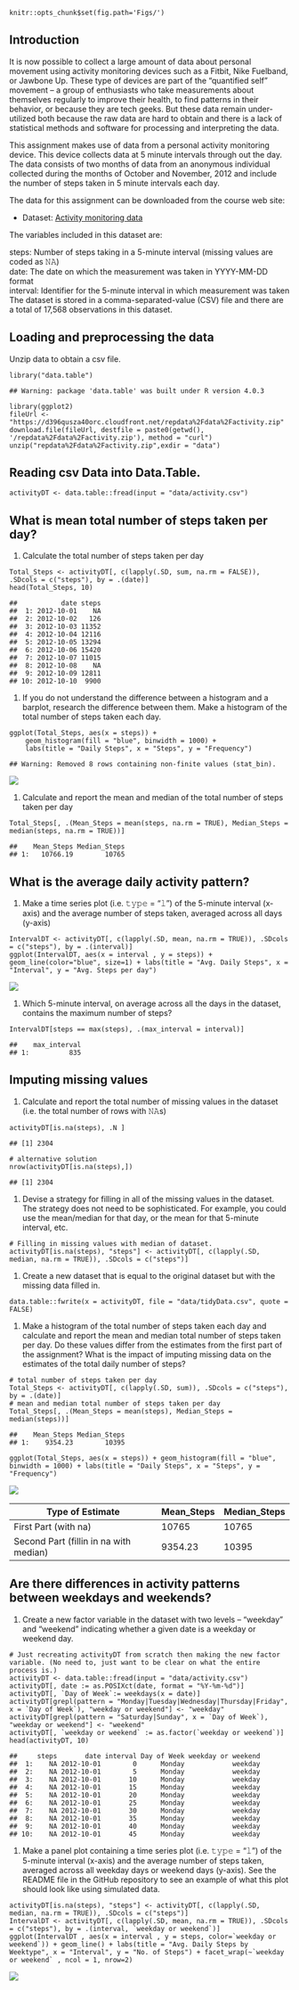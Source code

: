     knitr::opts_chunk$set(fig.path='Figs/')

Introduction
------------

It is now possible to collect a large amount of data about personal
movement using activity monitoring devices such as a Fitbit, Nike
Fuelband, or Jawbone Up. These type of devices are part of the
“quantified self” movement – a group of enthusiasts who take
measurements about themselves regularly to improve their health, to find
patterns in their behavior, or because they are tech geeks. But these
data remain under-utilized both because the raw data are hard to obtain
and there is a lack of statistical methods and software for processing
and interpreting the data.

This assignment makes use of data from a personal activity monitoring
device. This device collects data at 5 minute intervals through out the
day. The data consists of two months of data from an anonymous
individual collected during the months of October and November, 2012 and
include the number of steps taken in 5 minute intervals each day.

The data for this assignment can be downloaded from the course web site:

-   Dataset: [Activity monitoring
    data](https://d396qusza40orc.cloudfront.net/repdata%2Fdata%2Factivity.zip)

The variables included in this dataset are:

steps: Number of steps taking in a 5-minute interval (missing values are
coded as 𝙽𝙰) </br> date: The date on which the measurement was taken in
YYYY-MM-DD format </br> interval: Identifier for the 5-minute interval
in which measurement was taken </br> The dataset is stored in a
comma-separated-value (CSV) file and there are a total of 17,568
observations in this dataset.

Loading and preprocessing the data
----------------------------------

Unzip data to obtain a csv file.

    library("data.table")

    ## Warning: package 'data.table' was built under R version 4.0.3

    library(ggplot2)
    fileUrl <- "https://d396qusza40orc.cloudfront.net/repdata%2Fdata%2Factivity.zip"
    download.file(fileUrl, destfile = paste0(getwd(), '/repdata%2Fdata%2Factivity.zip'), method = "curl")
    unzip("repdata%2Fdata%2Factivity.zip",exdir = "data")

Reading csv Data into Data.Table.
---------------------------------

    activityDT <- data.table::fread(input = "data/activity.csv")

What is mean total number of steps taken per day?
-------------------------------------------------

1.  Calculate the total number of steps taken per day

<!-- -->

    Total_Steps <- activityDT[, c(lapply(.SD, sum, na.rm = FALSE)), .SDcols = c("steps"), by = .(date)] 
    head(Total_Steps, 10)

    ##           date steps
    ##  1: 2012-10-01    NA
    ##  2: 2012-10-02   126
    ##  3: 2012-10-03 11352
    ##  4: 2012-10-04 12116
    ##  5: 2012-10-05 13294
    ##  6: 2012-10-06 15420
    ##  7: 2012-10-07 11015
    ##  8: 2012-10-08    NA
    ##  9: 2012-10-09 12811
    ## 10: 2012-10-10  9900

1.  If you do not understand the difference between a histogram and a
    barplot, research the difference between them. Make a histogram of
    the total number of steps taken each day.

<!-- -->

    ggplot(Total_Steps, aes(x = steps)) +
        geom_histogram(fill = "blue", binwidth = 1000) +
        labs(title = "Daily Steps", x = "Steps", y = "Frequency")

    ## Warning: Removed 8 rows containing non-finite values (stat_bin).

![](Figs/unnamed-chunk-3-1.png)

1.  Calculate and report the mean and median of the total number of
    steps taken per day

<!-- -->

    Total_Steps[, .(Mean_Steps = mean(steps, na.rm = TRUE), Median_Steps = median(steps, na.rm = TRUE))]

    ##    Mean_Steps Median_Steps
    ## 1:   10766.19        10765

What is the average daily activity pattern?
-------------------------------------------

1.  Make a time series plot (i.e. 𝚝𝚢𝚙𝚎 = “𝚕”) of the 5-minute interval
    (x-axis) and the average number of steps taken, averaged across all
    days (y-axis)

<!-- -->

    IntervalDT <- activityDT[, c(lapply(.SD, mean, na.rm = TRUE)), .SDcols = c("steps"), by = .(interval)] 
    ggplot(IntervalDT, aes(x = interval , y = steps)) + geom_line(color="blue", size=1) + labs(title = "Avg. Daily Steps", x = "Interval", y = "Avg. Steps per day")

![](Figs/unnamed-chunk-5-1.png)

1.  Which 5-minute interval, on average across all the days in the
    dataset, contains the maximum number of steps?

<!-- -->

    IntervalDT[steps == max(steps), .(max_interval = interval)]

    ##    max_interval
    ## 1:          835

Imputing missing values
-----------------------

1.  Calculate and report the total number of missing values in the
    dataset (i.e. the total number of rows with 𝙽𝙰s)

<!-- -->

    activityDT[is.na(steps), .N ]

    ## [1] 2304

    # alternative solution
    nrow(activityDT[is.na(steps),])

    ## [1] 2304

1.  Devise a strategy for filling in all of the missing values in the
    dataset. The strategy does not need to be sophisticated. For
    example, you could use the mean/median for that day, or the mean for
    that 5-minute interval, etc.

<!-- -->

    # Filling in missing values with median of dataset. 
    activityDT[is.na(steps), "steps"] <- activityDT[, c(lapply(.SD, median, na.rm = TRUE)), .SDcols = c("steps")]

1.  Create a new dataset that is equal to the original dataset but with
    the missing data filled in.

<!-- -->

    data.table::fwrite(x = activityDT, file = "data/tidyData.csv", quote = FALSE)

1.  Make a histogram of the total number of steps taken each day and
    calculate and report the mean and median total number of steps taken
    per day. Do these values differ from the estimates from the first
    part of the assignment? What is the impact of imputing missing data
    on the estimates of the total daily number of steps?

<!-- -->

    # total number of steps taken per day
    Total_Steps <- activityDT[, c(lapply(.SD, sum)), .SDcols = c("steps"), by = .(date)] 
    # mean and median total number of steps taken per day
    Total_Steps[, .(Mean_Steps = mean(steps), Median_Steps = median(steps))]

    ##    Mean_Steps Median_Steps
    ## 1:    9354.23        10395

    ggplot(Total_Steps, aes(x = steps)) + geom_histogram(fill = "blue", binwidth = 1000) + labs(title = "Daily Steps", x = "Steps", y = "Frequency")

![](Figs/unnamed-chunk-10-1.png)

<table>
<thead>
<tr class="header">
<th>Type of Estimate</th>
<th>Mean_Steps</th>
<th>Median_Steps</th>
</tr>
</thead>
<tbody>
<tr class="odd">
<td>First Part (with na)</td>
<td>10765</td>
<td>10765</td>
</tr>
<tr class="even">
<td>Second Part (fillin in na with median)</td>
<td>9354.23</td>
<td>10395</td>
</tr>
</tbody>
</table>

Are there differences in activity patterns between weekdays and weekends?
-------------------------------------------------------------------------

1.  Create a new factor variable in the dataset with two levels –
    “weekday” and “weekend” indicating whether a given date is a weekday
    or weekend day.

<!-- -->

    # Just recreating activityDT from scratch then making the new factor variable. (No need to, just want to be clear on what the entire process is.) 
    activityDT <- data.table::fread(input = "data/activity.csv")
    activityDT[, date := as.POSIXct(date, format = "%Y-%m-%d")]
    activityDT[, `Day of Week`:= weekdays(x = date)]
    activityDT[grepl(pattern = "Monday|Tuesday|Wednesday|Thursday|Friday", x = `Day of Week`), "weekday or weekend"] <- "weekday"
    activityDT[grepl(pattern = "Saturday|Sunday", x = `Day of Week`), "weekday or weekend"] <- "weekend"
    activityDT[, `weekday or weekend` := as.factor(`weekday or weekend`)]
    head(activityDT, 10)

    ##     steps       date interval Day of Week weekday or weekend
    ##  1:    NA 2012-10-01        0      Monday            weekday
    ##  2:    NA 2012-10-01        5      Monday            weekday
    ##  3:    NA 2012-10-01       10      Monday            weekday
    ##  4:    NA 2012-10-01       15      Monday            weekday
    ##  5:    NA 2012-10-01       20      Monday            weekday
    ##  6:    NA 2012-10-01       25      Monday            weekday
    ##  7:    NA 2012-10-01       30      Monday            weekday
    ##  8:    NA 2012-10-01       35      Monday            weekday
    ##  9:    NA 2012-10-01       40      Monday            weekday
    ## 10:    NA 2012-10-01       45      Monday            weekday

1.  Make a panel plot containing a time series plot (i.e. 𝚝𝚢𝚙𝚎 = “𝚕”) of
    the 5-minute interval (x-axis) and the average number of steps
    taken, averaged across all weekday days or weekend days (y-axis).
    See the README file in the GitHub repository to see an example of
    what this plot should look like using simulated data.

<!-- -->

    activityDT[is.na(steps), "steps"] <- activityDT[, c(lapply(.SD, median, na.rm = TRUE)), .SDcols = c("steps")]
    IntervalDT <- activityDT[, c(lapply(.SD, mean, na.rm = TRUE)), .SDcols = c("steps"), by = .(interval, `weekday or weekend`)] 
    ggplot(IntervalDT , aes(x = interval , y = steps, color=`weekday or weekend`)) + geom_line() + labs(title = "Avg. Daily Steps by Weektype", x = "Interval", y = "No. of Steps") + facet_wrap(~`weekday or weekend` , ncol = 1, nrow=2)

![](Figs/unnamed-chunk-12-1.png)
